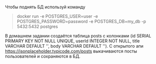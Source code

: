 Чтобы поднять БД используй команду

> docker run -e POSTGRES_USER=user -e POSTGRES_PASSWORD=password -e POSTGRES_DB=my_db -p 5432:5432 postgres

В домашнем задании создаётся таблица posts с колонками (id SERIAL PRIMARY KEY NOT NULL UNIQUE,
userId INTEGER NOT NULL, title VARCHAR DEFAULT '', body VARCHAR DEFAULT ''). С открытого апи
https://jsonplaceholder.typicode.com/posts выкачиваются посты пользователей и сохраняются в БД.
